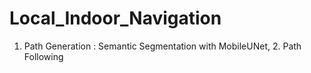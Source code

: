 # Local_Indoor_Navigation
1. Path Generation : Semantic Segmentation with MobileUNet, 2. Path Following
